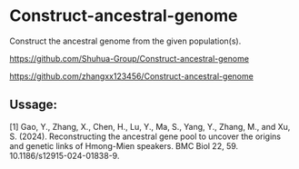 # Construct-ancestral-genome

Construct the ancestral genome from the given population(s).

https://github.com/Shuhua-Group/Construct-ancestral-genome

https://github.com/zhangxx123456/Construct-ancestral-genome




## Ussage:

[1] Gao, Y., Zhang, X., Chen, H., Lu, Y., Ma, S., Yang, Y., Zhang, M., and Xu, S. (2024). Reconstructing the ancestral gene pool to uncover the origins and genetic links of Hmong-Mien speakers. BMC Biol 22, 59. 10.1186/s12915-024-01838-9.
